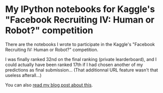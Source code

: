 # My IPython notebooks for Kaggle's "Facebook Recruiting IV: Human or Robot?" competition

There are the notebooks I wrote to participate in the Kaggle's "Facebook Recruiting IV: Human or Robot?" competition.

I was finally ranked 32nd on the final ranking (private learderboard), and I could actually have been ranked 17th
if I had chosen another of my predictions as final submission... (That additionnal URL feature wasn't that useless afterall...)

You can also [read my blog post about this](http://www.thomas-robert.fr/en/kaggles-human-or-robot-competition-feedback).
